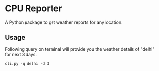 # CPU Reporter

A Python package to get weather reports for any location.

## Usage

Following query on terminal will provide you the weather details of "delhi" for next 3 days.

```
cli.py -q delhi -d 3
```